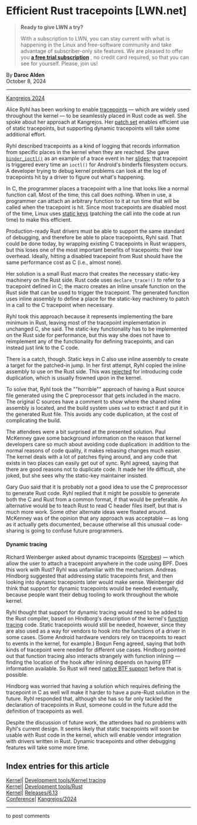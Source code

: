 # Efficient Rust tracepoints [LWN.net]

> **Ready to give LWN a try?**
> 
> With a subscription to LWN, you can stay current with what is happening in the Linux and free-software community and take advantage of subscriber-only site features. We are pleased to offer you **[a free trial subscription](https://lwn.net/Promo/nst-trial/claim)** , no credit card required, so that you can see for yourself. Please, join us! 

By **Daroc Alden**  
October 8, 2024 

* * *

[Kangrejos 2024](https://lwn.net/Articles/990496/)

Alice Ryhl has been working to enable [ tracepoints](https://www.kernel.org/doc/html/latest/trace/tracepoints.html) — which are widely used throughout the kernel — to be seamlessly placed in Rust code as well. She spoke about her approach at Kangrejos. Her [ patch set](https://lwn.net/ml/all/20241001-tracepoint-v9-0-1ad3b7d78acb@google.com/) enables efficient use of static tracepoints, but supporting dynamic tracepoints will take some additional effort. 

Ryhl described tracepoints as a kind of logging that records information from specific places in the kernel when they are reached. She gave [ `binder_ioctl()`](https://elixir.bootlin.com/linux/v6.11.1/source/drivers/android/binder_trace.h#L22) as an example of a trace event in her [slides](https://kangrejos.com/2024/Tracepoints.pdf); that tracepoint is triggered every time an `ioctl()` for Android's binderfs filesystem occurs. A developer trying to debug kernel problems can look at the log of tracepoints hit by a driver to figure out what's happening. 

In C, the programmer places a tracepoint with a line that looks like a normal function call. Most of the time, this call does nothing. When in use, a programmer can attach an arbitrary function to it at run time that will be called when the tracepoint is hit. Since most tracepoints are disabled most of the time, Linux uses [ static keys](https://docs.kernel.org/staging/static-keys.html#abstract) (patching the call into the code at run time) to make this efficient. 

Production-ready Rust drivers must be able to support the same standard of debugging, and therefore be able to place tracepoints, Ryhl said. That could be done today, by wrapping existing C tracepoints in Rust wrappers, but this loses one of the most important benefits of tracepoints: their low overhead. Ideally, hitting a disabled tracepoint from Rust should have the same performance cost as C (i.e., almost none). 

Her solution is a small Rust macro that creates the necessary static-key machinery on the Rust side. Rust code uses `declare_trace!()` to refer to a tracepoint defined in C; the macro creates an inline unsafe function on the Rust side that can be used to trigger the tracepoint. The generated function uses inline assembly to define a place for the static-key machinery to patch in a call to the C tracepoint when necessary. 

Ryhl took this approach because it represents implementing the bare minimum in Rust, leaving most of the tracepoint implementation in unchanged C, she said. The static-key functionality has to be implemented on the Rust side for performance, but this way she does not have to reimplement any of the functionality for defining tracepoints, and can instead just link to the C code. 

There is a catch, though. Static keys in C also use inline assembly to create a target for the patched-in jump. In her first attempt, Ryhl copied the inline assembly to use on the Rust side. This was [ rejected](https://lwn.net/ml/all/20240606172320.GF8774@noisy.programming.kicks-ass.net/) for introducing code duplication, which is usually frowned upon in the kernel. 

To solve that, Ryhl took the ""horrible"" approach of having a Rust source file generated using the C preprocessor that gets included in the macro. The original C sources have a comment to show where the shared inline assembly is located, and the build system uses `sed` to extract it and put it in the generated Rust file. This avoids any code duplication, at the cost of complicating the build. 

The attendees were a bit surprised at the presented solution. Paul McKenney gave some background information on the reason that kernel developers care so much about avoiding code duplication: in addition to the normal reasons of code quality, it makes rebasing changes much easier. The kernel deals with a lot of patches flying around, and any code that exists in two places can easily get out of sync. Ryhl agreed, saying that there are good reasons not to duplicate code. It made her life difficult, she joked, but she sees why the static-key maintainer insisted. 

Gary Guo said that it is probably not a good idea to use the C preprocessor to generate Rust code. Ryhl replied that it might be possible to generate both the C and Rust from a common format, if that would be preferable. An alternative would be to teach Rust to read C header files itself, but that is much more work. Some other alternate ideas were floated around. McKenney was of the opinion that any approach was acceptable — as long as it actually gets documented, because otherwise all this unusual code-sharing is going to confuse future programmers. 

#### Dynamic tracing

Richard Weinberger asked about dynamic tracepoints ([Kprobes](https://www.kernel.org/doc/html/latest/trace/kprobes.html)) — which allow the user to attach a tracepoint anywhere in the code using BPF. Does this work with Rust? Ryhl was unfamiliar with the mechanism. Andreas Hindborg suggested that addressing static tracepoints first, and then looking into dynamic tracepoints later would make sense. Weinberger did think that support for dynamic tracepoints would be needed eventually, because people want their debug tooling to work throughout the whole kernel. 

Ryhl thought that support for dynamic tracing would need to be added to the Rust compiler, based on Hindborg's description of the kernel's [function tracing](https://www.kernel.org/doc/html/latest/trace/ftrace.html) code. Static tracepoints would still be needed, however, since they are also used as a way for vendors to hook into the functions of a driver in some cases. (Some Android hardware vendors rely on tracepoints to react to events in the kernel, for example.) Boqun Feng agreed, saying that both kinds of tracepoint were needed for different use cases. Hindborg pointed out that function tracing also interacts strangely with function inlining — finding the location of the hook after inlining depends on having BTF information available. So Rust will need [ native BTF support](/Articles/991719/) before that is possible. 

Hindborg was worried that having a solution which requires defining the tracepoint in C as well will make it harder to have a pure-Rust solution in the future. Ryhl responded that, although she has so far only tackled the declaration of tracepoints in Rust, someone could in the future add the definition of tracepoints as well. 

Despite the discussion of future work, the attendees had no problems with Ryhl's current design. It seems likely that static tracepoints will soon be usable with Rust code in the kernel, which will enable vendor integration with drivers written in Rust. Dynamic tracepoints and other debugging features will take some more time. 

  
Index entries for this article  
---  
[Kernel](/Kernel/Index)| [Development tools/Kernel tracing](/Kernel/Index#Development_tools-Kernel_tracing)  
[Kernel](/Kernel/Index)| [Development tools/Rust](/Kernel/Index#Development_tools-Rust)  
[Kernel](/Kernel/Index)| [Releases/6.13](/Kernel/Index#Releases-6.13)  
[Conference](/Archives/ConferenceIndex/)| [Kangrejos/2024](/Archives/ConferenceIndex/#Kangrejos-2024)  
  


* * *

to post comments 
